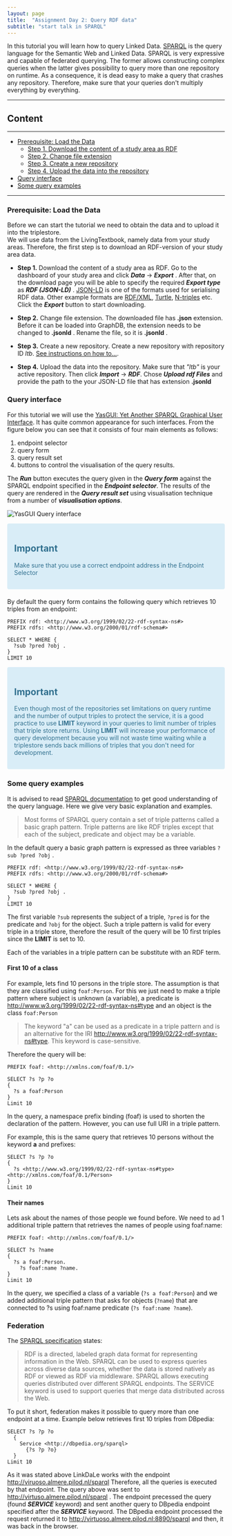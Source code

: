 ```yaml
---
layout: page
title:  "Assignment Day 2: Query RDF data"
subtitle: "start talk in SPARQL"
---
```


<link href='https://cdn.jsdelivr.net/npm/yasgui@2.7.29/dist/yasgui.min.css' rel='stylesheet' type='text/css'/>
<script src='https://cdn.jsdelivr.net/npm/yasgui@2.7.29/dist/yasgui.min.js'></script>

In this tutorial you will learn how to query Linked Data. 
[SPARQL](https://www.PAw3.org/TR/sparql11-query/) is the query language for the Semantic Web and Linked Data.
SPARQL is very expressive and capable of federated querying. The former allows constructing complex queries 
when the latter gives possibility to query more than one repository on runtime.
As a consequence, it is dead easy to make a query that crashes any repository. 
Therefore, make sure that your queries don't multiply everything by everything.

---------------

## Content
---
- [Prerequisite: Load the Data](#ltb)
  - [Step 1. Download the content of a study area as RDF](#step1)
  - [Step 2. Change file extension](#step2)
  - [Step 3. Create a new repository](#step3)
  - [Step 4. Upload the data into the repository](#step4)
- [Query interface](#yasgui)
- [Some query examples](#examples)

--------------

### Prerequisite: Load the Data   <a name="#ltb"></a>

Before we can start the tutorial we need to obtain the data and to upload it into the triplestore.  
We will use data from the LivingTextbook, namely data from your study areas. 
Therefore, the first step is to download an RDF-version of your study area data. 

- **Step 1.** Download the content of a study area as RDF. <a name="#step1"></a>
Go to the dashboard of your study area and click ***Data*** -> ***Export*** . After that, on the download page you 
will be able to specify the required ***Export type*** as ***RDF (JSON-LD)*** . [JSON-LD](https://json-ld.org/) is 
one of the formats used for serialising RDF data. Other example formats 
are [RDF/XML](https://www.w3.org/TR/rdf-syntax-grammar/), [Turtle](https://www.w3.org/TR/turtle/), 
[N-triples](https://www.w3.org/TR/n-triples/) etc. Click the ***Export*** button to start downloading. 

- **Step 2.** Change file extension. <a name="#step2"></a>
The downloaded file has **.json** extension. Before it can be loaded into GraphDB, the extension
 needs to be changed to **.jsonld** . Rename the file, so it is **.jsonld** .
 
- **Step 3.** Create a new repository.  <a name="#step3"></a>
Create a new repository with repository ID *ltb*. [See instructions on how to...](http://graphdb.ontotext.com/documentation/8.9/free/quick-start-guide.html#create-a-repository).

- **Step 4.** Upload the data into the repository. <a name="#step4"></a> 
Make sure that *"ltb"* is your active repository. Then click ***Import*** -> ***RDF***. 
Chose ***Upload rdf Files***  and provide the path to the your JSON-LD file that has extension **.jsonld**
 
### Query interface <a name="#yasgui"></a>

For this tutorial we will use the [YasGUI: Yet Another SPARQL Graphical User Interface](http://yasgui.org/). 
It has quite common appearance for such interfaces. 
From the figure below you can see that it consists of four main elements as follows:
1. endpoint selector
2. query form
3. query result set
4.  buttons to control the visualisation of the query results. 

The ***Run*** button executes the query given in the ***Query form*** against the SPARQL endpoint specified 
in the ***Endpoint selector***. The results of the query are rendered in the ***Query result set***
 using visualisation technique from a number of ***visualisation options***. 

![YasGUI Query interface](yasgui_anat_red.png)

<div style="color: #31708f; background-color: #d9edf7; border-color: #bce8f1; padding: 15px; margin-bottom: 20px; border: 1px solid transparent; border-radius: 4px;">
  <h2 style="color: #31708f;">Important</h2>
  <p>Make sure that you use a correct endpoint address in the Endpoint Selector </p>
</div>

By default the query form contains the following query which retrieves 10 triples from an endpoint:

```SPARQL
PREFIX rdf: <http://www.w3.org/1999/02/22-rdf-syntax-ns#>
PREFIX rdfs: <http://www.w3.org/2000/01/rdf-schema#>

SELECT * WHERE {
  ?sub ?pred ?obj .
} 
LIMIT 10

```

<div style="color: #31708f; background-color: #d9edf7; border-color: #bce8f1; padding: 15px; margin-bottom: 20px; border: 1px solid transparent; border-radius: 4px;">
  <h2 style="color: #31708f;">Important</h2>
  <p>Even though most of the repositories set limitations on query runtime and the number
     of output triples to protect the service, it is a good practice to use <strong>LIMIT</strong> 
     keyword in your queries to limit number of triples that triple store returns.
     Using <strong>LIMIT</strong> will increase your performance of query development because you
     will not waste time waiting while a triplestore sends back millions of triples that you don't
     need for development. </p>
</div>

### Some query examples

It is advised to read [SPARQL documentation](https://www.w3.org/TR/sparql11-query/) to get good understanding of the query language.
Here we give very basic explanation and examples.

> Most forms of SPARQL query contain a set of triple patterns called a basic graph pattern.
Triple patterns are like RDF triples except that each of the subject, predicate and object
may be a variable.

In the default query a basic graph pattern is expressed as three variables  `?sub ?pred ?obj` .

```SPARQL
PREFIX rdf: <http://www.w3.org/1999/02/22-rdf-syntax-ns#>
PREFIX rdfs: <http://www.w3.org/2000/01/rdf-schema#>

SELECT * WHERE {
  ?sub ?pred ?obj .
} 
LIMIT 10

```

The first variable `?sub` represents the subject of a triple, `?pred` is for the predicate and `?obj` for the object.
Such a triple pattern is valid for every triple in a triple store, therefore the result of the
query will be 10 first triples since the **LIMIT** is set to 10. 

Each of the variables in a triple pattern can be substitute with an RDF term.

#### First 10 of a class

For example, lets find 10 persons in the triple store.
The assumption is that they are classified using `foaf:Person`.
For this we just need to make a triple pattern where subject is unknown (a variable),
a predicate is <http://www.w3.org/1999/02/22-rdf-syntax-ns#type>  and an object is the class `foaf:Person`

>The keyword "a" can be used as a predicate in a triple pattern and is an alternative for the IRI  <http://www.w3.org/1999/02/22-rdf-syntax-ns#type>. This keyword is case-sensitive.

Therefore the query will be:

```SPARQL
PREFIX foaf: <http://xmlns.com/foaf/0.1/>

SELECT ?s ?p ?o
{
  ?s a foaf:Person
}
Limit 10
```

In the query, a namespace prefix binding (foaf) is used to shorten the declaration of the pattern.
However, you can use full URI in a triple pattern.

For example, this is the same query that retrieves 10 persons without the keyword **a** and prefixes:

```SPARQL
SELECT ?s ?p ?o
{
  ?s <http://www.w3.org/1999/02/22-rdf-syntax-ns#type>  <http://xmlns.com/foaf/0.1/Person>
}
Limit 10
```

#### Their names

Lets ask about the names of those people we found before. We need to ad 1 additional triple pattern that retrieves the names of people using foaf:name:

```SPARQL
PREFIX foaf: <http://xmlns.com/foaf/0.1/>

SELECT ?s ?name
{
  ?s a foaf:Person.
    ?s foaf:name ?name.
}
Limit 10
```

In the query, we specified a class of a variable (`?s a foaf:Person`) and we added additional triple pattern
that asks for objects (`?name`) that are connected to ?s using foaf:name predicate (`?s foaf:name ?name`).

### Federation

The [SPARQL specification](https://www.w3.org/TR/2013/REC-sparql11-federated-query-20130321/) states:

>RDF is a directed, labeled graph data format for representing information in the Web.
>SPARQL can be used to express queries across diverse data sources, whether the data is stored
natively as RDF or viewed as RDF via middleware.
SPARQL allows executing queries distributed over different SPARQL endpoints.
The SERVICE keyword is used to support queries that merge data distributed across the Web.

To put it short, federation makes it possible to query more than one endpoint at a time.
Example below retrieves first 10 triples from DBpedia:

```SPARQL
SELECT ?s ?p ?o
  {
    Service <http://dbpedia.org/sparql>
      {?s ?p ?o}
  }
Limit 10
```

As it was stated above LinkDaLe works with the endpoint <http://viruoso.almere.pilod.nl/sparql>
Therefore, all the queries is executed by that endpoint. The query above was sent
 to <http://virtuso.almere.pilod.nl/sparql> . The endpoint precessed the query (found ***SERVICE*** keyword) and
 sent another query to DBpedia endpoint specified after the ***SERVICE*** keyword. The DBpedia endpoint processed the request returned it to <http://virtuoso.almere.pilod.nl:8890/sparql> and then, it was back in the browser.

